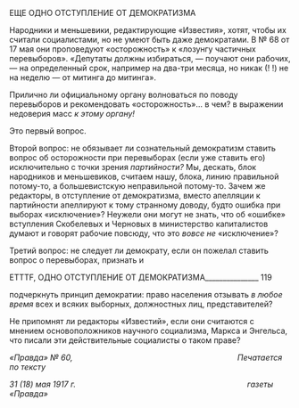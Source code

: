 ЕЩЕ ОДНО ОТСТУПЛЕНИЕ ОТ ДЕМОКРАТИЗМА

Народники и меньшевики, редактирующие «Известия», хотят, чтобы их считали со­циалистами, но не умеют быть даже демократами. В № 68 от 17 мая они проповедуют «осторожность» к «лозунгу частичных перевыборов». «Депутаты должны избираться, — поучают они рабочих, — на определенный срок, например на два-три месяца, но ни­как (! !) не на неделю — от митинга до митинга».

Прилично ли официальному органу волноваться по поводу перевыборов и рекомен­довать «осторожность»... в чем? в выражении недоверия масс _к этому органу!_

Это первый вопрос.

Второй вопрос: не обязывает ли сознательный демократизм ставить вопрос об осто­рожности при перевыборах (если уже ставить его) исключительно с точки зрения _пар­тийности?_ Мы, дескать, блок народников и меньшевиков, считаем нашу, блока, линию правильной потому-то, а большевистскую неправильной потому-то. Зачем же редакто­ры, в отступление от демократизма, вместо апелляции к партийности апеллируют к то­му странному доводу, будто ошибка при выборах «исключение»? Неужели они могут не знать, что об «ошибке» вступления Скобелевых и Черновых в министерство капита­листов думают и говорят рабочие повсюду, что это _вовсе не_ «исключение»?

Третий вопрос: не следует ли демократу, если он пожелал ставить вопрос о перевы­борах, признать и

  

ETTTF, ОДНО ОТСТУПЛЕНИЕ ОТ ДЕМОКРАТИЗМА_______________ 119

подчеркнуть принцип демократии: право населения отзывать _в любое время_ всех и вся­ких выборных, должностных лиц, представителей?

Не припомнят ли редакторы «Известий», если они считаются с мнением основопо­ложников научного социализма, Маркса и Энгельса, что писали эти действительные социалисты о таком праве?

_«Правда» № 60,                                                                           Печатается по тексту_

_31 (18) мая 1917 г.                                                                              газеты «Правда»_